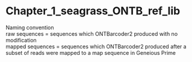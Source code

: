 # Chapter_1_seagrass_ONTB_ref_lib

Naming convention  
raw sequences = sequences which ONTBarcoder2 produced with no modification  
mapped sequences = sequences which ONTBarcoder2 produced after a subset of reads were mapped to a map sequence in Geneious Prime  

